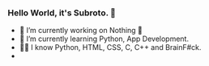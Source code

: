 ### Hello World, it's Subroto.  👋



- 🔭 I’m currently working on Nothing 🐸
- 🌱 I’m currently learning Python, App Development. 
- 👨‍💻 I know Python, HTML, CSS, C, C++ and BrainF#ck.
- <!--
- 👯 I’m looking to collaborate on ...
- 🤔 I’m looking for help with ...
- -->
- 💬 Ask me about Programming.
- <!--
- 📫 How to reach me: ...
- 😄 Pronouns: ...
- -->
- ⚡ Fun fact: Memes 

